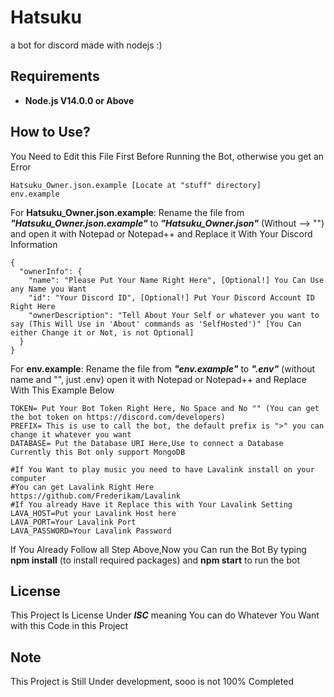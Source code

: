 # Hatsuku
a bot for discord made with nodejs :)

## Requirements
* **Node.js V14.0.0 or Above**

## How to Use?
You Need to Edit this File First Before Running the Bot, otherwise you get an Error
```
Hatsuku_Owner.json.example [Locate at "stuff" directory]
env.example
```
For **Hatsuku_Owner.json.example**:
Rename the file from ***"Hatsuku_Owner.json.example"*** to ***"Hatsuku_Owner.json"*** (Without --> "")
and open it with Notepad or Notepad++ and Replace it With Your Discord Information
```
{
  "ownerInfo": {
    "name": "Please Put Your Name Right Here", [Optional!] You Can Use any Name you Want
    "id": "Your Discord ID", [Optional!] Put Your Discord Account ID Right Here
    "ownerDescription": "Tell About Your Self or whatever you want to say (This Will Use in 'About' commands as 'SelfHosted')" [You Can either Change it or Not, is not Optional]
  }
}
```
For **env.example**:
Rename the file from ***"env.example"*** to ***".env"*** (without name and "", just .env)
open it with Notepad or Notepad++ and Replace With This Example Below
```
TOKEN= Put Your Bot Token Right Here, No Space and No "" (You can get the bot token on https://discord.com/developers)
PREFIX= This is use to call the bot, the default prefix is ">" you can change it whatever you want
DATABASE= Put the Database URI Here,Use to connect a Database Currently this Bot only support MongoDB

#If You Want to play music you need to have Lavalink install on your computer
#You can get Lavalink Right Here https://github.com/Frederikam/Lavalink
#If You already Have it Replace this with Your Lavalink Setting
LAVA_HOST=Put your Lavalink Host here
LAVA_PORT=Your Lavalink Port
LAVA_PASSWORD=Your Lavalink Password
```
If You Already Follow all Step Above,Now you Can run the Bot By typing
**npm install** (to install required packages) and **npm start** to run the bot
## License
This Project Is License Under ***ISC*** meaning You can do Whatever You Want with this Code in this Project
## Note
This Project is Still Under development, sooo is not 100% Completed
